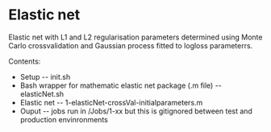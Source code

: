 # Elastic net 

Elastic net with L1 and L2 regularisation parameters determined using Monte Carlo crossvalidation and Gaussian process fitted to logloss parameterrs.

Contents:
* Setup -- init.sh
* Bash wrapper for mathematic elastic net package (.m file) -- elasticNet.sh
* Elastic net -- 1-elasticNet-crossVal-initialparameters.m
* Ouput -- jobs run in /Jobs/1-xx but this is gitignored between test and production envinronments

